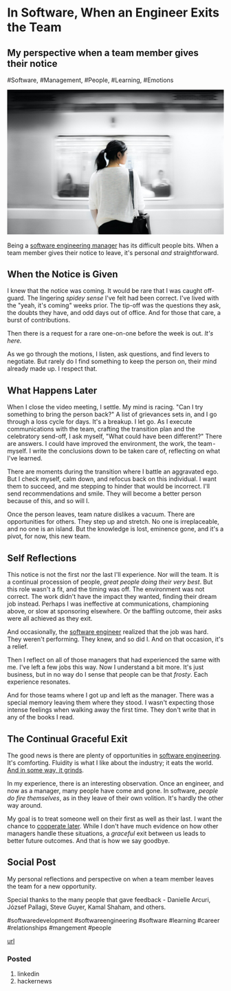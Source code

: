 # In Software, When an Engineer Exits the Team
## My perspective when a team member gives their notice
#Software, #Management, #People, #Learning, #Emotions

![Photo: Eutah Mizushima on Unsplash](images/43-01.jpeg)

Being a [software engineering manager](https://dev.to/solidi/what-is-an-engineering-manager-anyway-4and) has its difficult people bits. When a team member gives their notice to leave, it's personal *and* straightforward.

## When the Notice is Given

I knew that the notice was coming. It would be rare that I was caught off-guard. The lingering *spidey sense* I've felt had been correct. I've lived with the "yeah, it's coming" weeks prior. The tip-off was the questions they ask, the doubts they have, and odd days out of office. And for those that care, a burst of contributions.

Then there is a request for a rare one-on-one before the week is out. *It's here.*

As we go through the motions, I listen, ask questions, and find levers to negotiate. But rarely do I find something to keep the person on, their mind already made up. I respect that.

## What Happens Later

When I close the video meeting, I settle. My mind is racing. "Can I try something to bring the person back?" A list of grievances sets in, and I go through a loss cycle for days. It's a breakup. I let go.
As I execute communications with the team, crafting the transition plan and the celebratory send-off, I ask myself, "What could have been different?" There are answers. I could have improved the environment, the work, the team - myself. I write the conclusions down to be taken care of, reflecting on what I've learned.

There are moments during the transition where I battle an aggravated ego. But I check myself, calm down, and refocus back on this individual. I want them to succeed, and me stepping to hinder that would be incorrect. I'll send recommendations and smile. They will become a better person because of this, and so will I.

Once the person leaves, team nature dislikes a vacuum. There are opportunities for others. They step up and stretch. No one is irreplaceable, and no one is an island. But the knowledge is lost, eminence gone, and it's a pivot, for now, this new team.

## Self Reflections

This notice is not the first nor the last I'll experience. Nor will the team. It is a continual procession of people, *great people doing their very best*. But this role wasn't a fit, and the timing was off. The environment was not correct. The work didn't have the impact they wanted, finding their dream job instead. Perhaps I was ineffective at communications, championing above, or slow at sponsoring elsewhere. Or the baffling outcome, their asks were all achieved as they exit.

And occasionally, the [software engineer](https://dev.to/solidi/what-is-a-software-engineer-anyway-3fb2) realized that the job was hard. They weren't performing. They knew, and so did I.  And on that occasion, it's a relief.

Then I reflect on all of those managers that had experienced the same with me. I've left a few jobs this way. Now I understand a bit more. It's just business, but in no way do I sense that people can be that *frosty*. Each experience resonates.

And for those teams where I got up and left as the manager. There was a special memory leaving them where they stood. I wasn't expecting those intense feelings when walking away the first time. They don't write that in any of the books I read.

## The Continual Graceful Exit

The good news is there are plenty of opportunities in [software engineering](https://medium.com/hackernoon/software-is-unlike-construction-c0284ee4b723). It's comforting. Fluidity is what I like about the industry; it eats the world. [And in some way, it grinds](https://medium.com/hackernoon/the-manager-stew-dd59cd653728).

In my experience, there is an interesting observation. Once an engineer, and now as a manager, many people have come and gone. In software, *people do fire themselves*, as in they leave of their own volition. It's hardly the other way around.

My goal is to treat someone well on their first as well as their last. I want the chance to [cooperate later](https://en.wikipedia.org/wiki/The_Evolution_of_Cooperation). While I don't have much evidence on how other managers handle these situations, a *graceful* exit between us leads to better future outcomes. And that is how we say goodbye.

## Social Post

My personal reflections and perspective on when a team member leaves the team for a new opportunity.

Special thanks to the many people that gave feedback - Danielle Arcuri, József Pallagi, Steve Guyer, Kamal Shaham, and others.

#softwaredevelopment #softwareengineering #software #learning #career #relationships #mangement #people

[url](https://medium.com/@solidi/in-software-when-an-engineer-exits-the-team-1e550303cff8)

### Posted

1. linkedin
1. hackernews
